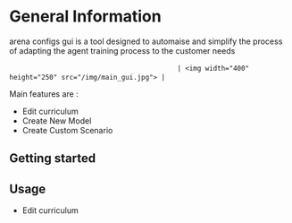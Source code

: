# General Information
arena configs gui is a tool designed to automaise and simplify the process of adapting the agent training process to the customer needs 



                                              | <img width="400" height="250" src="/img/main_gui.jpg"> |

Main features are : 
- Edit curriculum 
- Create New Model
- Create Custom Scenario


## Getting started




## Usage

- Edit curriculum 


